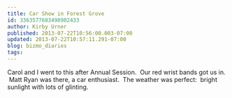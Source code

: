 ```yaml
---
title: Car Show in Forest Grove
id: 3363577683498902433
author: Kirby Urner
published: 2013-07-22T10:56:00.003-07:00
updated: 2013-07-22T10:57:11.291-07:00
blog: bizmo_diaries
tags: 
---
```


Carol and I went to this after Annual Session.  Our red wrist bands got us in.  Matt Ryan was there, a car enthusiast.  The weather was perfect:  bright sunlight with lots of glinting.